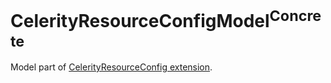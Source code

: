 # CelerityResourceConfigModel<sup>Concrete</sup>

Model part of [CelerityResourceConfig extension](../Celerity/README.md#celerityresourceconfig).
